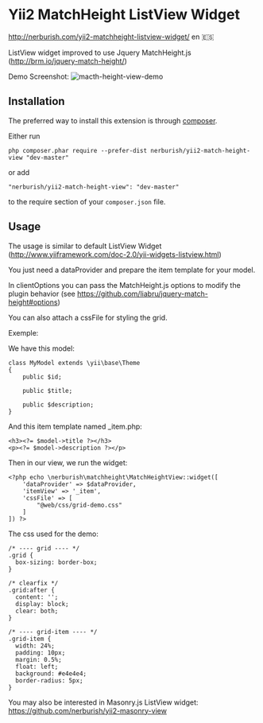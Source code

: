 Yii2 MatchHeight ListView Widget
======================
http://nerburish.com/yii2-matchheight-listview-widget/ en 🇪🇸

ListView widget improved to use Jquery MatchHeight.js (http://brm.io/jquery-match-height/)

Demo Screenshot:
![macth-height-view-demo](https://cloud.githubusercontent.com/assets/5610788/17892390/54c73df0-6941-11e6-8f2b-e2345b3b60de.png)

Installation
------------

The preferred way to install this extension is through [composer](http://getcomposer.org/download/).

Either run

```
php composer.phar require --prefer-dist nerburish/yii2-match-height-view "dev-master"
```

or add

```
"nerburish/yii2-match-height-view": "dev-master"
```

to the require section of your `composer.json` file.


Usage
-----

The usage is similar to default ListView Widget (http://www.yiiframework.com/doc-2.0/yii-widgets-listview.html)

You just need a dataProvider and prepare the item template for your model.

In clientOptions you can pass the MatchHeight.js options to modify the plugin behavior (see https://github.com/liabru/jquery-match-height#options)

You can also attach a cssFile for styling the grid.

Exemple:

We have this model:
```
class MyModel extends \yii\base\Theme
{
	public $id;
	
	public $title;
	
	public $description;
}
```
And this item template named _item.php:
```
<h3><?= $model->title ?></h3>
<p><?= $model->description ?></p>
```
Then in our view, we run the widget:
```
<?php echo \nerburish\matchheight\MatchHeightView::widget([
	'dataProvider' => $dataProvider,
	'itemView' => '_item',
	'cssFile' => [
		"@web/css/grid-demo.css"		
	]
]) ?>
```
The css used for the demo:
```
/* ---- grid ---- */
.grid {
  box-sizing: border-box;
}

/* clearfix */
.grid:after {
  content: '';
  display: block;
  clear: both;
}

/* ---- grid-item ---- */
.grid-item {
  width: 24%;
  padding: 10px;
  margin: 0.5%;
  float: left;
  background: #e4e4e4;
  border-radius: 5px;
}
```
You may also be interested in Masonry.js ListView widget: https://github.com/nerburish/yii2-masonry-view



 
